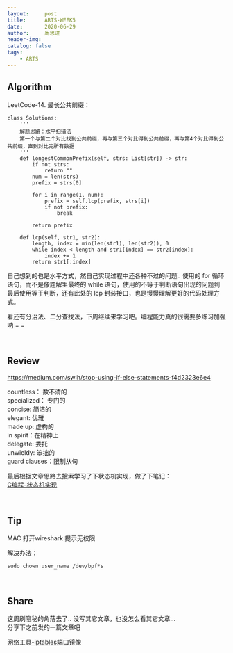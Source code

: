 ```yaml
---
layout:     post
title:      ARTS-WEEK5
date:       2020-06-29
author:     周思进
header-img:	
catalog: false
tags:
    - ARTS
---
```


## Algorithm

LeetCode-14. 最长公共前缀： 


```
class Solutions:
    '''
    解题思路：水平扫描法
    第一个与第二个对比找到公共前缀，再与第三个对比得到公共前缀，再与第4个对比得到公共前缀，直到对比完所有数据
    '''
    def longestCommonPrefix(self, strs: List[str]) -> str:
        if not strs:
            return ""
        num = len(strs)
        prefix = strs[0]

        for i in range(1, num):
            prefix = self.lcp(prefix, strs[i])
            if not prefix:
                break

        return prefix

    def lcp(self, str1, str2):
        length, index = min(len(str1), len(str2)), 0
        while index < length and str1[index] == str2[index]:
            index += 1
        return str1[:index]
```

自己想到的也是水平方式，然自己实现过程中还各种不过的问题.. 使用的 for 循环语句，而不是像题解里最终的 while 语句，使用的不等于判断语句出现的问题到最后使用等于判断，还有此处的 lcp 封装接口，也是慢慢理解更好的代码处理方式。

看还有分治法、二分查找法，下周继续来学习吧。编程能力真的很需要多练习加强呐 = =



<br/>

## Review  

https://medium.com/swlh/stop-using-if-else-statements-f4d2323e6e4

countless： 数不清的  
specialized： 专门的  
concise: 简洁的   
elegant: 优雅  
made up: 虚构的  
in spirit：在精神上  
delegate: 委托  
unwieldy: 笨拙的  
guard clauses：限制从句  


最后根据文章思路去搜索学习了下状态机实现，做了下笔记：  
[C编程-状态机实现](https://mp.weixin.qq.com/s?__biz=MzU5Nzk5Njg3OQ==&mid=2247484261&idx=1&sn=e4629e72bc73cd0f00a96f2d047949fa&chksm=fe4ba745c93c2e532d6c5ffe2b905f4ca95a28c380017987a5e5e25ee9d953b1e50342d75ddf&token=1104757631&lang=zh_CN#rd)



<br/>

## Tip  

MAC 打开wireshark 提示无权限

解决办法：  

```
sudo chown user_name /dev/bpf*s
```


<br/>

## Share  

这周刷隐秘的角落去了.. 没写其它文章，也没怎么看其它文章...  
分享下之前发的一篇文章吧  

[网络工具-iptables端口镜像](https://mp.weixin.qq.com/s?__biz=MzU5Nzk5Njg3OQ==&mid=2247484163&idx=1&sn=7b47c253c57336708d23381197fece1f&chksm=fe4ba723c93c2e3520a3128584dcbdb79b8c685cce9a086cffccd8a7e865d32422b3650e86a7&token=1104757631&lang=zh_CN#rd)

